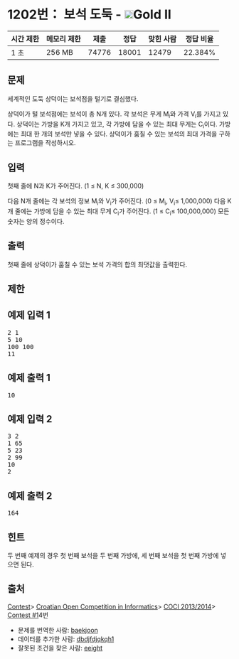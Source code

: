 # 1202번： 보석 도둑 - <img src="https://static.solved.ac/tier_small/14.svg" style="height:20px" />Gold II


| 시간 제한 | 메모리 제한 | 제출 | 정답 | 맞힌 사람 | 정답 비율 |
| --- | --- | --- | --- | --- | --- |
| 1 초 | 256 MB | 74776 | 18001 | 12479 | 22.384% |


## 문제


세계적인 도둑 상덕이는 보석점을 털기로 결심했다.

상덕이가 털 보석점에는 보석이 총 N개 있다. 각 보석은 무게 M<sub>i</sub>와 가격 V<sub>i</sub>를 가지고 있다. 상덕이는 가방을 K개 가지고 있고, 각 가방에 담을 수 있는 최대 무게는 C<sub>i</sub>이다. 가방에는 최대 한 개의 보석만 넣을 수 있다.
상덕이가 훔칠 수 있는 보석의 최대 가격을 구하는 프로그램을 작성하시오.




## 입력


첫째 줄에 N과 K가 주어진다. (1 ≤ N, K ≤ 300,000)

다음 N개 줄에는 각 보석의 정보 M<sub>i</sub>와 V<sub>i</sub>가 주어진다. (0 ≤ M<sub>i</sub>, V<sub>i</sub>≤ 1,000,000)
다음 K개 줄에는 가방에 담을 수 있는 최대 무게 C<sub>i</sub>가 주어진다. (1 ≤ C<sub>i</sub>≤ 100,000,000)
모든 숫자는 양의 정수이다.




## 출력


첫째 줄에 상덕이가 훔칠 수 있는 보석 가격의 합의 최댓값을 출력한다.




## 제한




## 예제 입력 1


<pre>2 1
5 10
100 100
11
</pre>


## 예제 출력 1


<pre>10
</pre>




## 예제 입력 2


<pre>3 2
1 65
5 23
2 99
10
2
</pre>


## 예제 출력 2


<pre>164
</pre>




## 힌트


두 번째 예제의 경우 첫 번째 보석을 두 번째 가방에, 세 번째 보석을 첫 번째 가방에 넣으면 된다.





## 출처


[Contest](/category/45)> [Croatian Open Competition in Informatics](/category/17)> [COCI 2013/2014](/category/272)> [Contest #1](/category/detail/1130)4번
- 문제를 번역한 사람: [baekjoon](/user/baekjoon)
- 데이터를 추가한 사람: [dbdjfdjqkqh1](/user/dbdjfdjqkqh1)
- 잘못된 조건을 찾은 사람: [eeight](/user/eeight)




